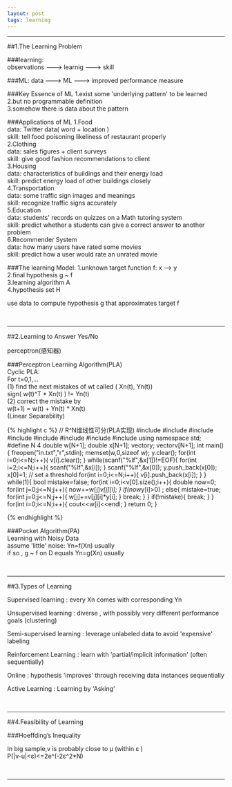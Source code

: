 ```yaml
---
layout: post
tags: learning 
---
```


<hr>

##1.The Learning Problem   

###learning:   
observations ---> learnig ---> skill   

###ML:
data ---> ML ---> improved performance measure    

###Key Essence of ML
1.exist some 'underlying pattern' to be learned    
2.but no programmable definition    
3.somehow there is data about the pattern    


###Applications of ML
1.Food    
data: Twitter data( word + location )    
skill: tell food poisoning likeliness of restaurant properly    
2.Clothing    
data: sales figures + client surveys    
skill: give good fashion recommendations to client    
3.Housing     
data: characteristics of buildings and their energy load    
skill: predict energy load of other buildings closely    
4.Transportation    
data: some traffic sign images and meanings    
skill: recognize traffic signs accurately    
5.Education    
data: students' records on quizzes on a Math tutoring system    
skill: predict whether a students can give a correct answer to another problem    
6.Recommender System    
data: how many users have rated some movies    
skill: predict how a user would rate an unrated movie    

###The learning Model:
1.unknown target function f: x --> y    
2.final hypothesis g ~ f    
3.learning algorithm A    
4.hypothesis set H   
       
use data to compute hypothesis g that approximates target f    

<br>
<hr>

##2.Learning to Answer Yes/No

perceptron(感知器)    

###Perceptron Learning Algorithm(PLA)    
Cyclic PLA:    
For t=0,1,...    
(1) find the next mistakes of wt called ( Xn(t), Yn(t))    
	sign( w(t)^T * Xn(t) ) != Yn(t)    
(2) correct the mistake by     
	w(t+1) = w(t) + Yn(t) * Xn(t)    
(Linear Separability)    

{% highlight c %}
// R^N维线性可分(PLA实现)
#include <cstdio>
#include <iostream>
#include <algorithm>
#include <cmath>
#include <cstring>
#include <cstdlib>
#include <vector>
#include <ctime>
using namespace std;
#define N 4
double w[N+1];
double x[N+1];
vector<double>y;
vector<double>v[N+1];
int main(){
    freopen("in.txt","r",stdin);
    memset(w,0,sizeof w);
    y.clear();
    for(int i=0;i<=N;i++){
        v[i].clear();
    }
    while(scanf("%lf",&x[1])!=EOF){
        for(int i=2;i<=N;i++){
            scanf("%lf",&x[i]);
        }
        scanf("%lf",&x[0]);
        y.push_back(x[0]);
        x[0]=1; // set a threshold
        for(int i=0;i<=N;i++){
            v[i].push_back(x[i]);
        }
    }
    while(1){
        bool mistake=false;
        for(int i=0;i<v[0].size();i++){
            double now=0;
            for(int j=0;j<=N;j++){
                now+=w[j]*v[j][i];
            }
            if(now*y[i]>0) ;
            else{
                mistake=true;
                for(int j=0;j<=N;j++){
                    w[j]+=v[j][i]*y[i];
                }
                break;
            }
        }
        if(!mistake){
            break;
        }
    }
    for(int i=0;i<=N;i++){
        cout<<w[i]<<endl;
    }
    return 0;
}

{% endhighlight %}

###Pocket Algorithm(PA)    
Learning with Noisy Data    
assume 'little' noise: Yn=f(Xn) usually    
if so , g ~ f on D equals Yn=g(Xn) usually    

<br>
<hr>

##3.Types of Learning 

Supervised learning : every Xn comes with corresponding Yn    

Unsupervised learning : diverse , with possibly very different performance goals (clustering)    

Semi-supervised learning : leverage unlabeled data to avoid 'expensive' labeling      

Reinforcement Learning : learn with 'partial/implicit information' (often sequentially)        

Online : hypothesis 'improves' through receiving data instances sequentially        

Active Learning : Learning by 'Asking'    

<br>
<hr>

##4.Feasibility of Learning

###Hoeffding’s Inequality

In big sample,v is probably close to μ (within ε )    
P(|v-u|<ε)<=2e^(-2ε^2*N)    



<br>
<hr>
